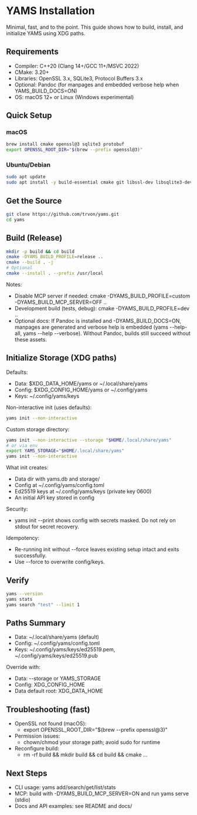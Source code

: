 # YAMS Installation

Minimal, fast, and to the point. This guide shows how to build, install, and initialize YAMS using XDG paths.

## Requirements
- Compiler: C++20 (Clang 14+/GCC 11+/MSVC 2022)
- CMake: 3.20+
- Libraries: OpenSSL 3.x, SQLite3, Protocol Buffers 3.x
- Optional: Pandoc (for manpages and embedded verbose help when YAMS_BUILD_DOCS=ON)
- OS: macOS 12+ or Linux (Windows experimental)

## Quick Setup

### macOS
```bash
brew install cmake openssl@3 sqlite3 protobuf
export OPENSSL_ROOT_DIR="$(brew --prefix openssl@3)"
```

### Ubuntu/Debian
```bash
sudo apt update
sudo apt install -y build-essential cmake git libssl-dev libsqlite3-dev protobuf-compiler
```

## Get the Source
```bash
git clone https://github.com/trvon/yams.git
cd yams
```

## Build (Release)
```bash
mkdir -p build && cd build
cmake -DYAMS_BUILD_PROFILE=release ..
cmake --build . -j
# Optional
cmake --install . --prefix /usr/local
```

Notes:
- Disable MCP server if needed: cmake -DYAMS_BUILD_PROFILE=custom -DYAMS_BUILD_MCP_SERVER=OFF ..
- Development build (tests, debug): cmake -DYAMS_BUILD_PROFILE=dev ..
- Optional docs: If Pandoc is installed and -DYAMS_BUILD_DOCS=ON, manpages are generated and verbose help is embedded (yams --help-all, yams <command> --help --verbose). Without Pandoc, builds still succeed without these assets.

## Initialize Storage (XDG paths)
Defaults:
- Data: $XDG_DATA_HOME/yams or ~/.local/share/yams
- Config: $XDG_CONFIG_HOME/yams or ~/.config/yams
- Keys: ~/.config/yams/keys

Non-interactive init (uses defaults):
```bash
yams init --non-interactive
```

Custom storage directory:
```bash
yams init --non-interactive --storage "$HOME/.local/share/yams"
# or via env
export YAMS_STORAGE="$HOME/.local/share/yams"
yams init --non-interactive
```

What init creates:
- Data dir with yams.db and storage/
- Config at ~/.config/yams/config.toml
- Ed25519 keys at ~/.config/yams/keys (private key 0600)
- An initial API key stored in config

Security:
- yams init --print shows config with secrets masked. Do not rely on stdout for secret recovery.

Idempotency:
- Re-running init without --force leaves existing setup intact and exits successfully.
- Use --force to overwrite config/keys.

## Verify
```bash
yams --version
yams stats
yams search "test" --limit 1
```

## Paths Summary
- Data: ~/.local/share/yams (default)
- Config: ~/.config/yams/config.toml
- Keys: ~/.config/yams/keys/ed25519.pem, ~/.config/yams/keys/ed25519.pub

Override with:
- Data: --storage or YAMS_STORAGE
- Config: XDG_CONFIG_HOME
- Data default root: XDG_DATA_HOME

## Troubleshooting (fast)
- OpenSSL not found (macOS):
  - export OPENSSL_ROOT_DIR="$(brew --prefix openssl@3)"
- Permission issues:
  - chown/chmod your storage path; avoid sudo for runtime
- Reconfigure build:
  - rm -rf build && mkdir build && cd build && cmake ...

## Next Steps
- CLI usage: yams add/search/get/list/stats
- MCP: build with -DYAMS_BUILD_MCP_SERVER=ON and run yams serve (stdio)
- Docs and API examples: see README and docs/